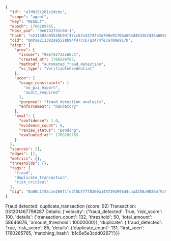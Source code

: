 ```json
{
  "id": "a7d015c261c2dc0c",
  "scope": "agent",
  "key": "RESULT",
  "epoch": 1760289765,
  "host_pid": "9e6742732c60:1",
  "hash": "e211302a95528b94f47cc67a3474fe3a700e9170ba093d463367d36a6060f0cd",
  "cid": "QmV1e211302a95528b94f47cc67a3474fe3a700e9170",
  "aicp": {
    "prov": {
      "issuer": "9e6742732c60:1",
      "created_at": 1760289765,
      "method": "automated_fraud_detection",
      "vc_type": "VerifiableCredential"
    },
    "ucon": {
      "usage_constraints": [
        "no_pii_export",
        "audit_required"
      ],
      "purpose": "fraud_detection_analysis",
      "enforcement": "mandatory"
    },
    "eval": {
      "confidence": 1.0,
      "evidence_count": 0,
      "review_status": "pending",
      "evaluated_at": 1760289765
    }
  },
  "sources": [],
  "edges": [],
  "metrics": {},
  "thresholds": {},
  "tags": [
    "fraud",
    "duplicate_transaction",
    "risk_critical"
  ],
  "sig": "0a00c1f03c1e260f1fe2f5b77778360a149739d995d4caa3358a9836bf9a54a4"
}
```

Fraud detected: duplicate_transaction (score: 92)
Transaction: 031201467798287
Details: {'velocity': {'fraud_detected': True, 'risk_score': 100, 'details': {'transaction_count': 132, 'threshold': 50, 'total_amount': 58646676, 'amount_threshold': 10000000}}, 'duplicate': {'fraud_detected': True, 'risk_score': 85, 'details': {'duplicate_count': 131, 'first_seen': 1760285765, 'matching_hash': 'b1c6e5e3cdd02671'}}}